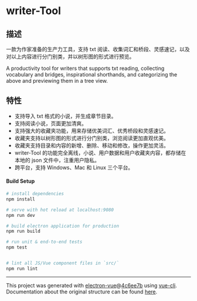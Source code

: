 # writer-Tool

## 描述

一款为作家准备的生产力工具，支持 txt 阅读、收集词汇和桥段、灵感速记，以及对以上内容进行分门别类，并以树形图的形式进行预览。

A productivity tool for writers that supports txt reading, collecting vocabulary and bridges, inspirational shorthands, and categorizing the above and previewing them in a tree view.

## 特性

- 支持导入 txt 格式的小说，并生成章节目录。
- 支持阅读小说，页面更加清爽。
- 支持强大的收藏夹功能，用来存储优美词汇、优秀桥段和灵感速记。
- 收藏夹支持以树形图的形式进行分门别类，浏览阅读更加直观优美。
- 收藏夹支持目录和内容的新增、删除、移动和修改，操作更加灵活。
- writer-Tool 的功能完全离线，小说、用户数据和用户收藏夹内容，都存储在本地的 json 文件中，注重用户隐私。
- 跨平台，支持 Windows、Mac 和 Linux 三个平台。

#### Build Setup

```bash
# install dependencies
npm install

# serve with hot reload at localhost:9080
npm run dev

# build electron application for production
npm run build

# run unit & end-to-end tests
npm test


# lint all JS/Vue component files in `src/`
npm run lint
```

---

This project was generated with [electron-vue](https://github.com/SimulatedGREG/electron-vue)@[4c6ee7b](https://github.com/SimulatedGREG/electron-vue/tree/4c6ee7bf4f9b4aa647a22ec1c1ca29c2e59c3645) using [vue-cli](https://github.com/vuejs/vue-cli). Documentation about the original structure can be found [here](https://simulatedgreg.gitbooks.io/electron-vue/content/index.html).
